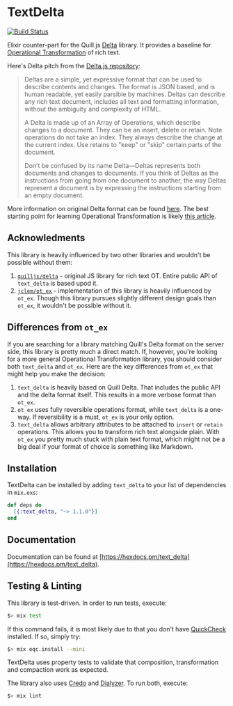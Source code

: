 # TextDelta

[![Build Status](https://travis-ci.org/deltadoc/text_delta.svg?branch=master)](https://travis-ci.org/deltadoc/text_delta)

Elixir counter-part for the Quill.js [Delta](https://quilljs.com/docs/delta/)
library. It provides a baseline for [Operational
Transformation](https://en.wikipedia.org/wiki/Operational_transformation) of
rich text.

Here's Delta pitch from the [Delta.js repository](https://github.com/quilljs/delta):

> Deltas are a simple, yet expressive format that can be used to describe contents and changes. The format is JSON based, and is human readable, yet easily parsible by machines. Deltas can describe any rich text document, includes all text and formatting information, without the ambiguity and complexity of HTML.
>
> A Delta is made up of an Array of Operations, which describe changes to a document. They can be an insert, delete or retain. Note operations do not take an index. They always describe the change at the current index. Use retains to "keep" or "skip" certain parts of the document.
>
> Don’t be confused by its name Delta—Deltas represents both documents and changes to documents. If you think of Deltas as the instructions from going from one document to another, the way Deltas represent a document is by expressing the instructions starting from an empty document.

More information on original Delta format can be found
[here](https://quilljs.com/docs/delta/). The best starting point for learning
Operational Transformation is likely [this
article](http://www.codecommit.com/blog/java/understanding-and-applying-operational-transformation).

## Acknowledments

This library is heavily influenced by two other libraries and wouldn't be
possible without them:

1. [`quilljs/delta`](https://github.com/quilljs/delta) - original JS library for
   rich text OT. Entire public API of `text_delta` is based upod it.
2. [`jclem/ot_ex`](https://github.com/jclem/ot_ex) - implementation of this
   library is heavily influenced by `ot_ex`. Though this library pursues
   slightly different design goals than `ot_ex`, it wouldn't be possible without
   it.

## Differences from `ot_ex`

If you are searching for a library matching Quill's Delta format on the server
side, this library is pretty much a direct match. If, however, you're looking
for a more general Operational Transformation library, you should
consider both `text_delta` and `ot_ex`. Here are the key differences from
`ot_ex` that might help you make the decision:

1. `text_delta` is heavily based on Quill Delta. That includes the public API
    and the delta format itself. This results in a more verbose format than
    `ot_ex`.
2. `ot_ex` uses fully reversible operations format, while `text_delta` is a
   one-way. If reversibility is a must, `ot_ex` is your only option.
3. `text_delta` allows arbitrary attributes to be attached to `insert` or
   `retain` operations. This allows you to transform rich text alongside plain.
   With `ot_ex` you pretty much stuck with plain text format, which might not be
   a big deal if your format of choice is something like Markdown.

## Installation

TextDelta can be installed by adding `text_delta` to your list of dependencies
in `mix.exs`:

```elixir
def deps do
  [{:text_delta, "~> 1.1.0"}]
end
```

## Documentation

Documentation can be found at [https://hexdocs.pm/text_delta](https://hexdocs.pm/text_delta).

## Testing & Linting

This library is test-driven. In order to run tests, execute:

```bash
$> mix test
```

If this command fails, it is most likely due to that you don't have
[QuickCheck](http://www.quviq.com/downloads/) installed. If so, simply try:

```bash
$> mix eqc.install --mini
```

TextDelta uses property tests to validate that composition, transformation and
compaction work as expected.

The library also uses [Credo](http://credo-ci.org) and
[Dialyzer](http://erlang.org/doc/man/dialyzer.html). To run both, execute:

```bash
$> mix lint
```
